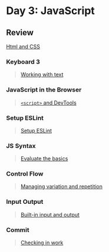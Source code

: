 Day 3: JavaScript
===

## Review

[Html and CSS](../2-tuesday)

### Keyboard 3

> [Working with text](keyboard.md)

### JavaScript in the Browser

> [`<script>` and DevTools](script.md)

### Setup ESLint

> [Setup ESLint](eslint.md)

### JS Syntax

> [Evaluate the basics](syntax.md)

### Control Flow

> [Managing variation and repetition](control-flow.md)

### Input Output

> [Built-in input and output](input-output.md)

### Commit

> [Checking in work](../commit.md)
